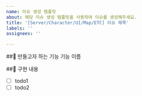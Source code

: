 ```yaml
---
name: 이슈 생성 템플릿
about: 해당 이슈 생성 템플릿을 사용하여 이슈를 생성해주세요.
title: '[Server/Character/UI/Map/ETC] 이슈 제목'
labels: ''
assignees: ''

---
```


##🌱 만들고자 하는 기능
기능 이름

##🌱 구현 내용
- [ ] todo1
- [ ] todo2
